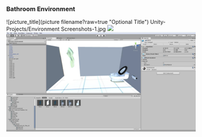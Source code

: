 ### Bathroom Environment
![picture_title](picture filename?raw=true "Optional Title")
Unity-Projects/Environment Screenshots-1.jpg
<img src="Bathroom Screenshot 1.png" />
<img src="Environment Screenshots-1.jpg" />
